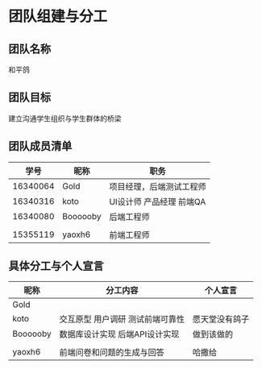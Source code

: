 # 团队组建与分工

## 团队名称

和平鸽



## 团队目标

建立沟通学生组织与学生群体的桥梁



## 团队成员清单

| 学号     | 昵称 | 职务                     |
| -------- | ---- | ------------------------ |
| 16340064 | Gold | 项目经理，后端测试工程师 |
| 16340316 | koto|UI设计师 产品经理 前端QA                         |
| 16340080 | Boooooby | 后端工程师 |
|          |      |                          |
| 15355119 | yaoxh6 | 前端工程师 |



## 具体分工与个人宣言

| 昵称 | 分工内容 | 个人宣言 |
| ---- | -------- | -------- |
| Gold |          |          |
| koto     | 交互原型  用户调研  测试前端可靠性      | 愿天堂没有鸽子         |
| Boooooby | 数据库设计实现 后端API设计实现 | 做到该做的 |
|      |          |          |
| yaoxh6 | 前端问卷和问题的生成与回答 | 哈撒给 |

